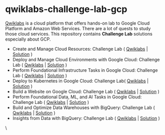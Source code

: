 # qwiklabs-challenge-lab-gcp

[Qwiklabs](https://www.qwiklabs.com/) is a cloud platform that offers hands-on lab to Google Cloud Platform and Amazon Web Services. There are a lot of quests to study those cloud services. This repository contains **Challenge Lab** solutions especially about GCP.

- Create and Manage Cloud Resources: Challenge Lab ( [Qwiklabs](https://www.qwiklabs.com/focuses/10258?parent=catalog) | [Solution](https://github.com/jjk-dev/qwiklabs-challenge-lab-gcp/blob/main/Challenge-Lab/GSP313_Create-and-Manage-Cloud-Resources-Challenge-Lab.md) )
- Deploy and Manage Cloud Environments with Google Cloud: Challenge Lab ( [Qwiklabs](https://www.qwiklabs.com/focuses/10417?parent=catalog) | [Solution](https://github.com/jjk-dev/qwiklabs-challenge-lab-gcp/blob/main/Challenge-Lab/GSP314_Deploy-and-Manage-Cloud-Environments-with-Google-Cloud-Challenge-Lab.md.md) )
- Perform Foundational Infrastructure Tasks in Google Cloud: Challenge Lab ( [Qwiklabs](https://www.qwiklabs.com/focuses/10379?parent=catalog) | [Solution](https://github.com/jjk-dev/qwiklabs-challenge-lab-gcp/blob/main/Challenge-Lab/GSP315_Perform-Foundational-Infrastructure-Tasks-in-Google-Cloud-Challenge-Lab.md) )
- Deploy to Kubernetes in Google Cloud: Challenge Lab( [Qwiklabs](https://www.qwiklabs.com/focuses/10457?parent=catalog) | [Solution](https://github.com/jjk-dev/qwiklabs-challenge-lab-gcp/blob/main/Challenge-Lab/GSP318_Deploy-to-Kubernetes-in-Google-Cloud-Challenge-Lab.md) )
- Build a Website on Google Cloud: Challenge Lab ( [Qwiklabs](https://www.qwiklabs.com/focuses/11765?parent=catalog) | [Solution](https://github.com/jjk-dev/qwiklabs-challenge-lab-gcp/blob/main/Challenge-Lab/GSP319_Build-a-Website-on-Google-Cloud.md) )
- Perform Foundational Data, ML, and AI Tasks in Google Cloud: Challenge Lab ( [Qwiklabs](https://www.qwiklabs.com/focuses/11044?parent=catalog) | [Solution](https://github.com/jjk-dev/qwiklabs-challenge-lab-gcp/blob/main/Challenge-Lab/GSP323_Perform-Foundational-Data-ML-and-AI-Tasks-in-Google-Cloud.md) )
- Build and Optimize Data Warehouses with BigQuery: Challenge Lab ( [Qwiklabs](https://www.qwiklabs.com/focuses/14341?parent=catalog) | [Solution](https://github.com/jjk-dev/qwiklabs-challenge-lab-gcp/blob/main/Challenge-Lab/GSP340_Build-and-Optimize-Data-Warehouses-with-BigQuery-Challenge-Lab.md) )
- Insights from Data with BigQuery: Challenge Lab ( [Qwiklabs](https://www.qwiklabs.com/focuses/11988?parent=catalog) | [Solution](https://github.com/jjk-dev/qwiklabs-challenge-lab-gcp/blob/main/Challenge-Lab/GSP787_Insights-from-Data-with-BigQuery-Challenge-Lab.md) )

\\

